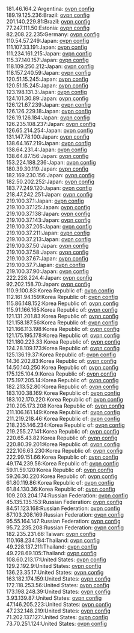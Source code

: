 181.46.164.2:Argentina: [ovpn config](vpn/181_46_164_2.ovpn)  
189.19.125.236:Brazil: [ovpn config](vpn/189_19_125_236.ovpn)  
201.140.229.81:Brazil: [ovpn config](vpn/201_140_229_81.ovpn)  
77.247.111.50:Estonia: [ovpn config](vpn/77_247_111_50.ovpn)  
82.208.22.235:Germany: [ovpn config](vpn/82_208_22_235.ovpn)  
110.54.57.249:Japan: [ovpn config](vpn/110_54_57_249.ovpn)  
111.107.33.191:Japan: [ovpn config](vpn/111_107_33_191.ovpn)  
111.234.161.215:Japan: [ovpn config](vpn/111_234_161_215.ovpn)  
115.37.140.157:Japan: [ovpn config](vpn/115_37_140_157.ovpn)  
118.109.250.212:Japan: [ovpn config](vpn/118_109_250_212.ovpn)  
118.157.240.59:Japan: [ovpn config](vpn/118_157_240_59.ovpn)  
120.51.15.245:Japan: [ovpn config](vpn/120_51_15_245.ovpn)  
120.51.15.245:Japan: [ovpn config](vpn/120_51_15_245.ovpn)  
123.198.131.3:Japan: [ovpn config](vpn/123_198_131_3.ovpn)  
124.101.30.89:Japan: [ovpn config](vpn/124_101_30_89.ovpn)  
126.121.67.239:Japan: [ovpn config](vpn/126_121_67_239.ovpn)  
126.126.229.18:Japan: [ovpn config](vpn/126_126_229_18.ovpn)  
126.19.126.184:Japan: [ovpn config](vpn/126_19_126_184.ovpn)  
126.235.108.237:Japan: [ovpn config](vpn/126_235_108_237.ovpn)  
126.65.214.254:Japan: [ovpn config](vpn/126_65_214_254.ovpn)  
131.147.78.100:Japan: [ovpn config](vpn/131_147_78_100.ovpn)  
138.64.167.219:Japan: [ovpn config](vpn/138_64_167_219.ovpn)  
138.64.231.4:Japan: [ovpn config](vpn/138_64_231_4.ovpn)  
138.64.87.156:Japan: [ovpn config](vpn/138_64_87_156.ovpn)  
153.224.188.236:Japan: [ovpn config](vpn/153_224_188_236.ovpn)  
180.39.30.119:Japan: [ovpn config](vpn/180_39_30_119.ovpn)  
182.169.230.156:Japan: [ovpn config](vpn/182_169_230_156.ovpn)  
182.50.202.252:Japan: [ovpn config](vpn/182_50_202_252.ovpn)  
183.77.249.120:Japan: [ovpn config](vpn/183_77_249_120.ovpn)  
218.47.242.251:Japan: [ovpn config](vpn/218_47_242_251.ovpn)  
219.100.37.1:Japan: [ovpn config](vpn/219_100_37_1.ovpn)  
219.100.37.125:Japan: [ovpn config](vpn/219_100_37_125.ovpn)  
219.100.37.138:Japan: [ovpn config](vpn/219_100_37_138.ovpn)  
219.100.37.143:Japan: [ovpn config](vpn/219_100_37_143.ovpn)  
219.100.37.205:Japan: [ovpn config](vpn/219_100_37_205.ovpn)  
219.100.37.211:Japan: [ovpn config](vpn/219_100_37_211.ovpn)  
219.100.37.213:Japan: [ovpn config](vpn/219_100_37_213.ovpn)  
219.100.37.50:Japan: [ovpn config](vpn/219_100_37_50.ovpn)  
219.100.37.58:Japan: [ovpn config](vpn/219_100_37_58.ovpn)  
219.100.37.67:Japan: [ovpn config](vpn/219_100_37_67.ovpn)  
219.100.37.7:Japan: [ovpn config](vpn/219_100_37_7.ovpn)  
219.100.37.90:Japan: [ovpn config](vpn/219_100_37_90.ovpn)  
222.228.224.4:Japan: [ovpn config](vpn/222_228_224_4.ovpn)  
92.202.158.70:Japan: [ovpn config](vpn/92_202_158_70.ovpn)  
110.9.100.83:Korea Republic of: [ovpn config](vpn/110_9_100_83.ovpn)  
112.161.94.159:Korea Republic of: [ovpn config](vpn/112_161_94_159.ovpn)  
115.86.148.152:Korea Republic of: [ovpn config](vpn/115_86_148_152.ovpn)  
115.91.166.165:Korea Republic of: [ovpn config](vpn/115_91_166_165.ovpn)  
121.131.201.83:Korea Republic of: [ovpn config](vpn/121_131_201_83.ovpn)  
121.158.187.56:Korea Republic of: [ovpn config](vpn/121_158_187_56.ovpn)  
121.166.113.198:Korea Republic of: [ovpn config](vpn/121_166_113_198.ovpn)  
121.175.195.178:Korea Republic of: [ovpn config](vpn/121_175_195_178.ovpn)  
121.180.223.33:Korea Republic of: [ovpn config](vpn/121_180_223_33.ovpn)  
124.28.109.173:Korea Republic of: [ovpn config](vpn/124_28_109_173.ovpn)  
125.136.19.37:Korea Republic of: [ovpn config](vpn/125_136_19_37.ovpn)  
14.36.202.83:Korea Republic of: [ovpn config](vpn/14_36_202_83.ovpn)  
14.50.140.250:Korea Republic of: [ovpn config](vpn/14_50_140_250.ovpn)  
175.125.104.9:Korea Republic of: [ovpn config](vpn/175_125_104_9.ovpn)  
175.197.205.14:Korea Republic of: [ovpn config](vpn/175_197_205_14.ovpn)  
182.213.52.80:Korea Republic of: [ovpn config](vpn/182_213_52_80.ovpn)  
183.100.38.169:Korea Republic of: [ovpn config](vpn/183_100_38_169.ovpn)  
183.102.170.220:Korea Republic of: [ovpn config](vpn/183_102_170_220.ovpn)  
210.205.173.208:Korea Republic of: [ovpn config](vpn/210_205_173_208.ovpn)  
211.106.161.149:Korea Republic of: [ovpn config](vpn/211_106_161_149.ovpn)  
211.219.218.46:Korea Republic of: [ovpn config](vpn/211_219_218_46.ovpn)  
218.235.146.234:Korea Republic of: [ovpn config](vpn/218_235_146_234.ovpn)  
219.255.27.141:Korea Republic of: [ovpn config](vpn/219_255_27_141.ovpn)  
220.65.43.82:Korea Republic of: [ovpn config](vpn/220_65_43_82.ovpn)  
220.80.39.201:Korea Republic of: [ovpn config](vpn/220_80_39_201.ovpn)  
222.106.63.230:Korea Republic of: [ovpn config](vpn/222_106_63_230.ovpn)  
222.99.151.66:Korea Republic of: [ovpn config](vpn/222_99_151_66.ovpn)  
49.174.239.56:Korea Republic of: [ovpn config](vpn/49_174_239_56.ovpn)  
59.11.59.120:Korea Republic of: [ovpn config](vpn/59_11_59_120.ovpn)  
59.26.30.220:Korea Republic of: [ovpn config](vpn/59_26_30_220.ovpn)  
61.80.119.86:Korea Republic of: [ovpn config](vpn/61_80_119_86.ovpn)  
61.84.130.36:Korea Republic of: [ovpn config](vpn/61_84_130_36.ovpn)  
109.203.204.174:Russian Federation: [ovpn config](vpn/109_203_204_174.ovpn)  
45.135.135.153:Russian Federation: [ovpn config](vpn/45_135_135_153.ovpn)  
84.51.123.168:Russian Federation: [ovpn config](vpn/84_51_123_168.ovpn)  
87.103.208.169:Russian Federation: [ovpn config](vpn/87_103_208_169.ovpn)  
95.55.164.147:Russian Federation: [ovpn config](vpn/95_55_164_147.ovpn)  
95.72.235.208:Russian Federation: [ovpn config](vpn/95_72_235_208.ovpn)  
182.235.231.66:Taiwan: [ovpn config](vpn/182_235_231_66.ovpn)  
110.168.234.184:Thailand: [ovpn config](vpn/110_168_234_184.ovpn)  
49.228.137.211:Thailand: [ovpn config](vpn/49_228_137_211.ovpn)  
49.228.69.105:Thailand: [ovpn config](vpn/49_228_69_105.ovpn)  
108.60.213.17:United States: [ovpn config](vpn/108_60_213_17.ovpn)  
129.2.192.9:United States: [ovpn config](vpn/129_2_192_9.ovpn)  
136.23.35.17:United States: [ovpn config](vpn/136_23_35_17.ovpn)  
163.182.174.159:United States: [ovpn config](vpn/163_182_174_159.ovpn)  
172.118.253.56:United States: [ovpn config](vpn/172_118_253_56.ovpn)  
173.198.248.39:United States: [ovpn config](vpn/173_198_248_39.ovpn)  
3.93.139.87:United States: [ovpn config](vpn/3_93_139_87.ovpn)  
47.146.205.223:United States: [ovpn config](vpn/47_146_205_223.ovpn)  
47.232.148.219:United States: [ovpn config](vpn/47_232_148_219.ovpn)  
71.202.137.127:United States: [ovpn config](vpn/71_202_137_127.ovpn)  
73.70.251.124:United States: [ovpn config](vpn/73_70_251_124.ovpn)  
